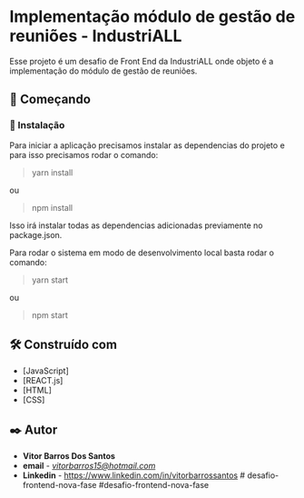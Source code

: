 # Implementação módulo de gestão de reuniões - IndustriALL
Esse projeto é um desafio de Front End da IndustriALL onde objeto é a implementação do módulo de gestão de reuniões.


## 🚀 Começando


### 🔧 Instalação


Para iniciar a aplicação precisamos instalar as dependencias do projeto e para isso precisamos rodar o comando:


> yarn install

ou
> npm install

Isso irá instalar todas as dependencias adicionadas previamente no package.json.




Para rodar o sistema em modo de desenvolvimento local basta rodar o comando:

> yarn start

ou
>  npm start

## 🛠️ Construído com

* [JavaScript]
* [REACT.js]
* [HTML]
* [CSS]

## ✒️ Autor

* **Vitor Barros Dos Santos**
* **email** - *vitorbarros15@hotmail.com*
* **Linkedin** - [](https://www.linkedin.com/in/vitorbarrossantos/)https://www.linkedin.com/in/vitorbarrossantos
#   d e s a f i o - f r o n t e n d - n o v a - f a s e 
 
 # d e s a f i o - f r o n t e n d - n o v a - f a s e 
 
 
